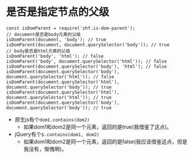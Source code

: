 # 是否是指定节点的父级
```
const isDomParent = require('zhf.is-dom-parent');
// document是否是body元素的父级
isDomParent(document, 'body'); // true
isDomParent(document, document.querySelector('body')); // true
// body是否是html元素的父级
isDomParent('body', 'html'); // false
isDomParent('body', document.querySelector('html')); // false
isDomParent(document.querySelector('body'), 'html'); // false
isDomParent(document.querySelector('body'), document.querySelector('html')); // false
isDomParent(document.querySelector('html'), document.querySelector('body')); // true
isDomParent(document.querySelector('html'), document.querySelector('html')); // true
isDomParent(document.querySelector('body'), document.querySelector('body')); // true
```
* 原生js有个```dom1.contains(dom2)```
    - 如果dom1和dom2是同一个元素，返回的是true(我借鉴了这点)。
* jQuery有个```$.contains(dom1, dom2)```
    - 如果dom1和dom2是同一个元素，返回的是false(我应该借鉴这点，但是我没有，惭愧啊)。
